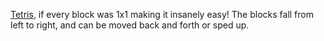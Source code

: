 [Tetris](https://en.wikipedia.org/wiki/Tetris), if every block was 1x1 making it insanely easy! The blocks fall from left to right, and can be moved back and forth or sped up.
